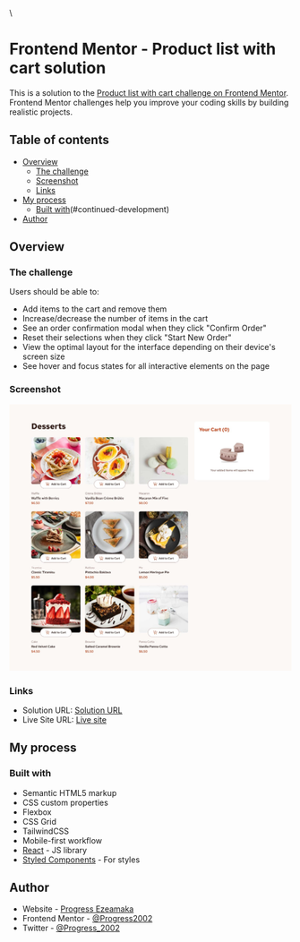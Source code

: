 \
# Frontend Mentor - Product list with cart solution

This is a solution to the [Product list with cart challenge on Frontend Mentor](https://www.frontendmentor.io/challenges/product-list-with-cart-5MmqLVAp_d). Frontend Mentor challenges help you improve your coding skills by building realistic projects.

## Table of contents

- [Overview](#overview)
  - [The challenge](#the-challenge)
  - [Screenshot](#screenshot)
  - [Links](#links)
- [My process](#my-process)
  - [Built with](#built-with)(#continued-development)
- [Author](#author)


## Overview

### The challenge

Users should be able to:

- Add items to the cart and remove them
- Increase/decrease the number of items in the cart
- See an order confirmation modal when they click "Confirm Order"
- Reset their selections when they click "Start New Order"
- View the optimal layout for the interface depending on their device's screen size
- See hover and focus states for all interactive elements on the page

### Screenshot

![](./public/assets/images/desktop-design-empty.jpg)

### Links

- Solution URL: [Solution URL](https://github.com/Progress2002/Product-list-)
- Live Site URL: [Live site](https://product-list-two-xi.vercel.app/)

## My process

### Built with

- Semantic HTML5 markup
- CSS custom properties
- Flexbox
- CSS Grid
- TailwindCSS
- Mobile-first workflow
- [React](https://reactjs.org/) - JS library
- [Styled Components](https://styled-components.com/) - For styles


## Author

- Website - [Progress Ezeamaka](https://progress2002.vercel.app/)
- Frontend Mentor - [@Progress2002](https://www.frontendmentor.io/profile/Progress2002)
- Twitter - [@Progress_2002](https://twitter.com/Progress_2002)


